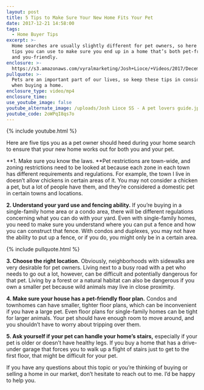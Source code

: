 ```yaml
---
layout: post
title: 5 Tips to Make Sure Your New Home Fits Your Pet
date: 2017-12-21 14:58:00
tags:
  - Home Buyer Tips
excerpt: >-
  Home searches are usually slightly different for pet owners, so here are five
  tips you can use to make sure you end up in a home that’s both pet-friendly
  and you-friendly.
enclosure: >-
  https://s3.amazonaws.com/vyralmarketing/Josh+Lioce/+Videos/2017/December/Milford+MA+Real+Estate+Agent-+5+Tips+to+Make+Sure+Your+New+Home+Fits+Your+Pet.mp4
pullquote: >-
  Pets are an important part of our lives, so keep these tips in consideration
  when buying a home.
enclosure_type: video/mp4
enclosure_time:
use_youtube_image: false
youtube_alternate_image: /uploads/Josh Lioce SS - A pet lovers guide.jpg
youtube_code: 2oWPqI8qs7o
---
```


{% include youtube.html %}

Here are five tips you as a pet owner should heed during your home search to ensure that your new home works out for both you and your pet.

**1\. Make sure you know the laws.&nbsp;**Pet restrictions are town-wide, and zoning restrictions need to be looked at because each zone in each town has different requirements and regulations. For example, the town I live in doesn’t allow chickens in certain areas of it. You may not consider a chicken a pet, but a lot of people have them, and they’re considered a domestic pet in certain towns and locations.

**2\. Understand your yard use and fencing ability.** If you’re buying in a single-family home area or a condo area, there will be different regulations concerning what you can do with your yard. Even with single-family homes, you need to make sure you understand where you can put a fence and how you can construct that fence. With condos and duplexes, you may not have the ability to put up a fence, or if you do, you might only be in a certain area.

{% include pullquote.html %}

**3\. Choose the right location.** Obviously, neighborhoods with sidewalks are very desirable for pet owners. Living next to a busy road with a pet who needs to go out a lot, however, can be difficult and potentially dangerous for that pet. Living by a forest or a natural habitat can also be dangerous if you own a smaller pet because wild animals may live in close proximity.

**4\. Make sure your house has a pet-friendly floor plan.** Condos and townhomes can have smaller, tighter floor plans, which can be inconvenient if you have a large pet. Even floor plans for single-family homes can be tight for larger animals. Your pet should have enough room to move around, and you shouldn’t have to worry about tripping over them.

**5\. Ask yourself if your pet can handle your home’s stairs,** especially if your pet is older or doesn’t have healthy legs. If you buy a home that has a drive-under garage that forces you to walk up a flight of stairs just to get to the first floor, that might be difficult for your pet.

If you have any questions about this topic or you’re thinking of buying or selling a home in our market, don’t hesitate to reach out to me. I’d be happy to help you.